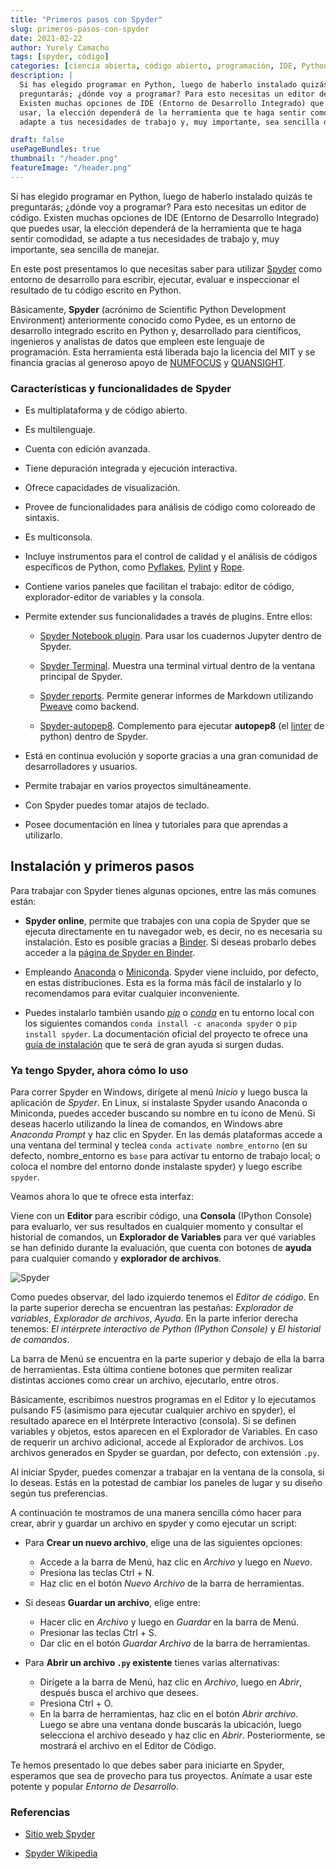 ```yaml
---
title: "Primeros pasos con Spyder"
slug: primeros-pasos-con-spyder
date: 2021-02-22
author: Yurely Camacho
tags: [spyder, código]
categories: [ciencia abierta, código abierto, programación, IDE, Python]
description: |
  Si has elegido programar en Python, luego de haberlo instalado quizás te
  preguntarás; ¿dónde voy a programar? Para esto necesitas un editor de código.
  Existen muchas opciones de IDE (Entorno de Desarrollo Integrado) que puedes
  usar, la elección dependerá de la herramienta que te haga sentir comodidad, se
  adapte a tus necesidades de trabajo y, muy importante, sea sencilla de manejar.

draft: false
usePageBundles: true
thumbnail: "/header.png"
featureImage: "/header.png"
---
```



<!-- # Primeros pasos con Spyder -->

Si has elegido programar en Python, luego de haberlo instalado quizás te
preguntarás; ¿dónde voy a programar? Para esto necesitas un editor de código.
Existen muchas opciones de IDE (Entorno de Desarrollo Integrado) que puedes
usar, la elección dependerá de la herramienta que te haga sentir comodidad, se
adapte a tus necesidades de trabajo y, muy importante, sea sencilla de manejar.

<!-- TEASER_END -->

En este post presentamos lo que necesitas saber para utilizar
[Spyder](https://www.spyder-ide.org/) como entorno de desarrollo para escribir,
ejecutar, evaluar e inspeccionar el resultado de tu código escrito en Python.

Básicamente, **Spyder** (acrónimo de Scientific Python Development Environment)
anteriormente conocido como Pydee, es un entorno de desarrollo integrado escrito
en Python y, desarrollado para científicos, ingenieros y analistas de datos que
empleen este lenguaje de programación. Esta herramienta está liberada bajo la
licencia del MIT y se financia gracias al generoso apoyo de
[NUMFOCUS](https://numfocus.org/) y [QUANSIGHT](https://www.quansight.com/).

### Características y funcionalidades de Spyder

- Es multiplataforma y de código abierto.

- Es multilenguaje.

- Cuenta con edición avanzada.

- Tiene depuración integrada y ejecución interactiva.

- Ofrece capacidades de visualización.

- Provee de funcionalidades para análisis de código como coloreado de sintaxis.

- Es multiconsola.

- Incluye instrumentos para el control de calidad y el análisis de códigos
  específicos de Python, como [Pyflakes](https://pypi.org/project/pyflakes/),
  [Pylint](https://www.pylint.org/) y
  [Rope](https://github.com/python-rope/rope).

- Contiene varios paneles que facilitan el trabajo: editor de código,
  explorador-editor de variables y la consola.

- Permite extender sus funcionalidades a través de plugins. Entre ellos:

  - [Spyder Notebook plugin](https://github.com/spyder-ide/spyder-notebook).
    Para usar los cuadernos Jupyter dentro de Spyder.

  - [Spyder Terminal](https://github.com/spyder-ide/spyder-terminal). Muestra
    una terminal virtual dentro de la ventana principal de Spyder.

  - [Spyder reports](https://github.com/spyder-ide/spyder-reports). Permite
    generar informes de Markdown utilizando
    [Pweave](http://mpastell.com/pweave/) como backend.

  - [Spyder-autopep8](https://github.com/spyder-ide/spyder-autopep8).
    Complemento para ejecutar **autopep8** (el
    [linter](https://es.wikipedia.org/wiki/Lint) de python) dentro de Spyder.

- Está en continua evolución y soporte gracias a una gran comunidad de
  desarrolladores y usuarios.

- Permite trabajar en varios proyectos simultáneamente.

- Con Spyder puedes tomar atajos de teclado.

- Posee documentación en línea y tutoriales para que aprendas a utilizarlo.

## Instalación y primeros pasos

Para trabajar con Spyder tienes algunas opciones, entre las más comunes están:

- **Spyder online**, permite que trabajes con una copia de Spyder que se ejecuta
  directamente en tu navegador web, es decir, no es necesaria su instalación.
  Esto es posible gracias a [Binder](https://mybinder.org/). Si deseas probarlo
  debes acceder a la [página de Spyder en
  Binder](https://mybinder.org/v2/gh/spyder-ide/spyder/4.x?urlpath=/desktop).

- Empleando [Anaconda](https://www.anaconda.com/) o
  [Miniconda](https://docs.conda.io/en/latest/miniconda.html). Spyder viene
  incluido, por defecto, en estas distribuciones. Esta es la forma más fácil de
  instalarlo y lo recomendamos para evitar cualquier inconveniente.

- Puedes instalarlo también usando [*pip*](https://pypi.org/project/spyder/) o
  [*conda*](https://anaconda.org/anaconda/spyder) en tu entorno local con los
  siguientes comandos `conda install -c anaconda spyder` o `pip install spyder`.
  La documentación oficial del proyecto te ofrece una [guía de
  instalación](https://docs.spyder-ide.org/current/installation.html) que te
  será de gran ayuda si surgen dudas.

### Ya tengo Spyder, ahora cómo lo uso

Para correr Spyder en Windows, dirígete al menú *Inicio* y luego busca la
aplicación de *Spyder*. En Linux, si instalaste Spyder usando Anaconda o
Miniconda, puedes acceder buscando su nombre en tu ícono de Menú. Si deseas
hacerlo utilizando la línea de comandos, en Windows abre *Anaconda Prompt* y haz
clic en Spyder. En las demás plataformas accede a una ventana del terminal y
teclea `conda activate nombre_entorno` (en su defecto, nombre_entorno es `base`
para activar tu entorno de trabajo local; o coloca el nombre del entorno donde
instalaste spyder) y luego escribe `spyder`.

Veamos ahora lo que te ofrece esta interfaz:

Viene con un **Editor** para escribir código, una **Consola** (IPython Console)
para evaluarlo, ver sus resultados en cualquier momento y consultar el historial
de comandos, un **Explorador de Variables** para ver qué variables se han
definido durante la evaluación, que cuenta con botones de **ayuda** para
cualquier comando y **explorador de archivos**.

![Spyder](spyder.png)

Como puedes observar, del lado izquierdo tenemos el *Editor de código*. En la
parte superior derecha se encuentran las pestañas: *Explorador de variables*,
*Explorador de archivos*, *Ayuda*. En la parte inferior derecha tenemos: *El
intérprete interactivo de Python (IPython Console)* y *El historial de
comandos*.

La barra de Menú se encuentra en la parte superior y debajo de ella la barra de
herramientas. Esta última contiene botones que permiten realizar distintas
acciones como crear un archivo, ejecutarlo, entre otros.

Básicamente, escribimos nuestros programas en el Editor y lo ejecutamos pulsando
F5 (asimismo para ejecutar cualquier archivo en spyder), el resultado aparece en
el Intérprete Interactivo (consola). Si se definen variables y objetos, estos
aparecen en el Explorador de Variables. En caso de requerir un archivo
adicional, accede al Explorador de archivos. Los archivos generados en Spyder se
guardan, por defecto, con extensión `.py`.

Al iniciar Spyder, puedes comenzar a trabajar en la ventana de la consola, si lo
deseas. Estás en la potestad de cambiar los paneles de lugar y su  diseño según
tus preferencias.

A continuación te mostramos de una manera sencilla cómo hacer para crear, abrir
y guardar un archivo en spyder y como ejecutar un script:

- Para **Crear un nuevo archivo**, elige una de las siguientes opciones:

  - Accede a la barra de Menú, haz clic en *Archivo* y luego en *Nuevo*.
  - Presiona las teclas Ctrl + N.
  - Haz clic en el botón *Nuevo Archivo* de la barra de herramientas.

- Si deseas **Guardar un archivo**, elige entre:

  - Hacer clic en *Archivo* y luego en *Guardar* en la barra de Menú.
  - Presionar las teclas Ctrl + S.
  - Dar clic en el botón *Guardar Archivo* de la barra de herramientas.

- Para **Abrir un archivo `.py` existente** tienes varias alternativas:

  - Dirígete a la barra de Menú, haz clic en *Archivo*, luego en *Abrir*,
    después busca el archivo que desees.
  - Presiona Ctrl + O.
  - En la barra de herramientas, haz clic en el botón *Abrir archivo*. Luego se
    abre una ventana donde buscarás la ubicación, luego selecciona el archivo
    deseado y haz clic en *Abrir*. Posteriormente, se mostrará el archivo en el
    Editor de Código.

Te hemos presentado lo que debes saber para iniciarte en Spyder, esperamos que
sea de provecho para tus proyectos. Anímate a usar este potente y popular
*Entorno de Desarrollo*.

### Referencias

- [Sitio web Spyder](https://www.spyder-ide.org/)

- [Spyder Wikipedia](<https://en.wikipedia.org/wiki/Spyder_(software)>)
